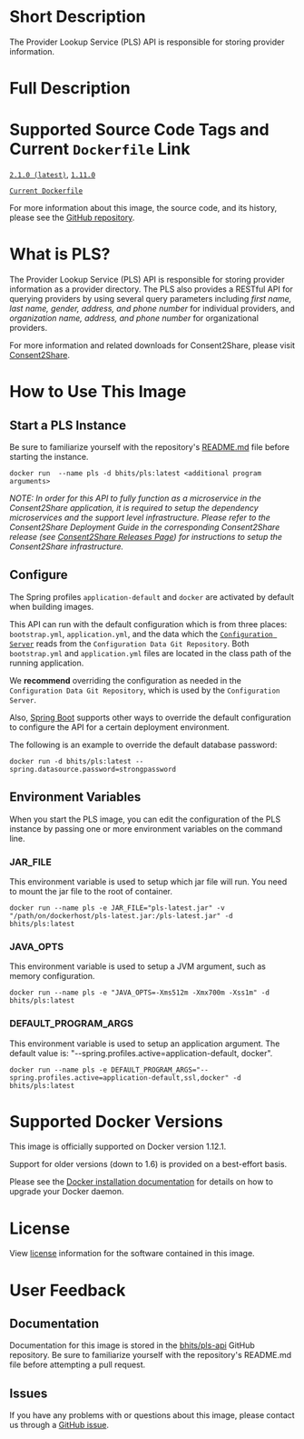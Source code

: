
# Short Description
The Provider Lookup Service (PLS) API is responsible for storing provider information.

# Full Description

# Supported Source Code Tags and Current `Dockerfile` Link

[`2.1.0 (latest)`](https://github.com/bhits/pls-api/releases/tag/2.1.0), [`1.11.0`](https://github.com/bhits/pls-api/releases/tag/1.11.0)

[`Current Dockerfile`](https://github.com/bhits/pls-api/blob/master/pls/src/main/docker/Dockerfile)

For more information about this image, the source code, and its history, please see the [GitHub repository](https://github.com/bhits/pls-api).

# What is PLS?

The Provider Lookup Service (PLS) API is responsible for storing provider information as a provider directory. The PLS also provides a RESTful API for querying providers by using several query parameters including *first name, last name, gender, address, and phone number* for individual providers, and *organization name, address, and phone number* for organizational providers.

For more information and related downloads for Consent2Share, please visit [Consent2Share](https://bhits.github.io/consent2share/).

# How to Use This Image

## Start a PLS Instance

Be sure to familiarize yourself with the repository's [README.md](https://github.com/bhits/pls-api) file before starting the instance.

`docker run  --name pls -d bhits/pls:latest <additional program arguments>`

*NOTE: In order for this API to fully function as a microservice in the Consent2Share application, it is required to setup the dependency microservices and the support level infrastructure. Please refer to the Consent2Share Deployment Guide in the corresponding Consent2Share release (see [Consent2Share Releases Page](https://github.com/bhits/consent2share/releases)) for instructions to setup the Consent2Share infrastructure.*
 
## Configure

The Spring profiles `application-default` and `docker` are activated by default when building images.

This API can run with the default configuration which is from three places: `bootstrap.yml`, `application.yml`, and the data which the [`Configuration Server`](https://github.com/bhits/config-server) reads from the `Configuration Data Git Repository`. Both `bootstrap.yml` and `application.yml` files are located in the class path of the running application.

We **recommend** overriding the configuration as needed in the `Configuration Data Git Repository`, which is used by the `Configuration Server`.

Also, [Spring Boot](https://projects.spring.io/spring-boot/) supports other ways to override the default configuration to configure the API for a certain deployment environment. 

The following is an example to override the default database password:

`docker run -d bhits/pls:latest --spring.datasource.password=strongpassword`

## Environment Variables

When you start the PLS image, you can edit the configuration of the PLS instance by passing one or more environment variables on the command line. 

### JAR_FILE

This environment variable is used to setup which jar file will run. You need to mount the jar file to the root of container.

`docker run --name pls -e JAR_FILE="pls-latest.jar" -v "/path/on/dockerhost/pls-latest.jar:/pls-latest.jar" -d bhits/pls:latest`

### JAVA_OPTS 

This environment variable is used to setup a JVM argument, such as memory configuration.

`docker run --name pls -e "JAVA_OPTS=-Xms512m -Xmx700m -Xss1m" -d bhits/pls:latest`

### DEFAULT_PROGRAM_ARGS 

This environment variable is used to setup an application argument. The default value is: "--spring.profiles.active=application-default, docker".

`docker run --name pls -e DEFAULT_PROGRAM_ARGS="--spring.profiles.active=application-default,ssl,docker" -d bhits/pls:latest`

# Supported Docker Versions

This image is officially supported on Docker version 1.12.1.

Support for older versions (down to 1.6) is provided on a best-effort basis.

Please see the [Docker installation documentation](https://docs.docker.com/engine/installation/) for details on how to upgrade your Docker daemon.

# License

View [license](https://github.com/bhits/pls-api/blob/master/LICENSE) information for the software contained in this image.

# User Feedback

## Documentation
 
Documentation for this image is stored in the [bhits/pls-api](https://github.com/bhits/pls-api) GitHub repository. Be sure to familiarize yourself with the repository's README.md file before attempting a pull request.

## Issues

If you have any problems with or questions about this image, please contact us through a [GitHub issue](https://github.com/bhits/pls-api/issues).


